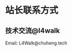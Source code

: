 # 站长联系方式

<!-- wp:heading -->
<h2 class="wp-block-heading">技术交流@l4walk</h2>
<!-- /wp:heading -->

<!-- wp:paragraph -->
<p>Email: L4Walk@chuheng.tech</p>
<!-- /wp:paragraph -->